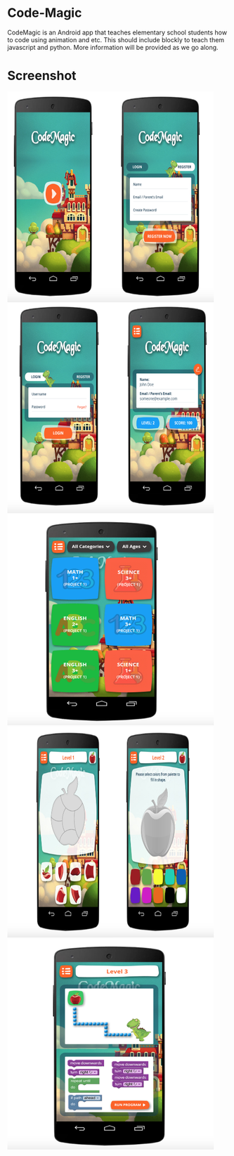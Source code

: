 # Code-Magic
CodeMagic is an Android app that teaches elementary school students how to code using animation and etc.  This should include blockly to teach them javascript and python.  More information will be provided as we go along.
# Screenshot
<img src="https://github.com/safrin96/Code-Magic/blob/master/Screen%20Shot%202018-01-11%20at%205.38.23%20PM.png" height="480" width="470" alt="Screenshot 1 of All About Anime" align="center"> 
<img src="https://github.com/safrin96/Code-Magic/blob/master/Screen%20Shot%202018-01-11%20at%205.38.11%20PM.png" height="480" width="470" alt="Screenshot 1 of All About Anime"> <br>
<img src="https://github.com/safrin96/Code-Magic/blob/master/Screen%20Shot%202018-01-11%20at%205.38.01%20PM.png" height="480" width="470" alt="Screenshot 1 of All About Anime"> 
<img src="https://github.com/safrin96/Code-Magic/blob/master/Screen%20Shot%202018-01-11%20at%205.37.15%20PM.png" height="480" width="470" alt="Screenshot 1 of All About Anime"> <br>
<img src="https://github.com/safrin96/Code-Magic/blob/master/Screen%20Shot%202018-01-11%20at%205.37.30%20PM.png" height="480" width="470" alt="Screenshot 1 of All About Anime"> <br>
